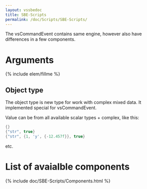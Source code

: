 ```yaml
---
layout: vssbedoc
title: SBE-Scripts
permalink: /doc/Scripts/SBE-Scripts/
---
```


The vsCommandEvent contains same engine, however also have differences in a few components.

# Arguments

{% include elem/fillme %}

## Object type

The object type is new type for work with complex mixed data. It implemented special for vsCommandEvent.

Value can be from all available scalar types + complex, like this:

```java
{}
{"str", true}
{"str", {1, 'y', {-12.457f}}, true}
```
etc.

# List of avaialble components

{% include doc/SBE-Scripts/Components.html %}